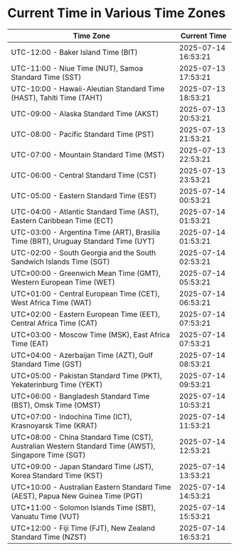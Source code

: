 # Current Time in Various Time Zones

| Time Zone | Current Time |
|-----------|--------------|
| UTC-12:00 - Baker Island Time (BIT) | 2025-07-14 16:53:21 |
| UTC-11:00 - Niue Time (NUT), Samoa Standard Time (SST) | 2025-07-13 17:53:21 |
| UTC-10:00 - Hawaii-Aleutian Standard Time (HAST), Tahiti Time (TAHT) | 2025-07-13 18:53:21 |
| UTC-09:00 - Alaska Standard Time (AKST) | 2025-07-13 20:53:21 |
| UTC-08:00 - Pacific Standard Time (PST) | 2025-07-13 21:53:21 |
| UTC-07:00 - Mountain Standard Time (MST) | 2025-07-13 22:53:21 |
| UTC-06:00 - Central Standard Time (CST) | 2025-07-13 23:53:21 |
| UTC-05:00 - Eastern Standard Time (EST) | 2025-07-14 00:53:21 |
| UTC-04:00 - Atlantic Standard Time (AST), Eastern Caribbean Time (ECT) | 2025-07-14 01:53:21 |
| UTC-03:00 - Argentina Time (ART), Brasília Time (BRT), Uruguay Standard Time (UYT) | 2025-07-14 01:53:21 |
| UTC-02:00 - South Georgia and the South Sandwich Islands Time (SGT) | 2025-07-14 02:53:21 |
| UTC±00:00 - Greenwich Mean Time (GMT), Western European Time (WET) | 2025-07-14 05:53:21 |
| UTC+01:00 - Central European Time (CET), West Africa Time (WAT) | 2025-07-14 06:53:21 |
| UTC+02:00 - Eastern European Time (EET), Central Africa Time (CAT) | 2025-07-14 07:53:21 |
| UTC+03:00 - Moscow Time (MSK), East Africa Time (EAT) | 2025-07-14 07:53:21 |
| UTC+04:00 - Azerbaijan Time (AZT), Gulf Standard Time (GST) | 2025-07-14 08:53:21 |
| UTC+05:00 - Pakistan Standard Time (PKT), Yekaterinburg Time (YEKT) | 2025-07-14 09:53:21 |
| UTC+06:00 - Bangladesh Standard Time (BST), Omsk Time (OMST) | 2025-07-14 10:53:21 |
| UTC+07:00 - Indochina Time (ICT), Krasnoyarsk Time (KRAT) | 2025-07-14 11:53:21 |
| UTC+08:00 - China Standard Time (CST), Australian Western Standard Time (AWST), Singapore Time (SGT) | 2025-07-14 12:53:21 |
| UTC+09:00 - Japan Standard Time (JST), Korea Standard Time (KST) | 2025-07-14 13:53:21 |
| UTC+10:00 - Australian Eastern Standard Time (AEST), Papua New Guinea Time (PGT) | 2025-07-14 14:53:21 |
| UTC+11:00 - Solomon Islands Time (SBT), Vanuatu Time (VUT) | 2025-07-14 15:53:21 |
| UTC+12:00 - Fiji Time (FJT), New Zealand Standard Time (NZST) | 2025-07-14 16:53:21 |
